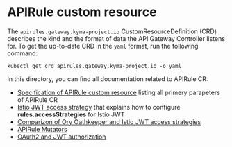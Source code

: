 # APIRule custom resource

The `apirules.gateway.kyma-project.io` CustomResourceDefinition (CRD) describes the kind and the format of data the API Gateway Controller listens for. To get the up-to-date CRD in the `yaml` format, run the following command:

```shell
kubectl get crd apirules.gateway.kyma-project.io -o yaml
```

In this directory, you can find all documentation related to APIRule CR:
- [Specification of APIRule custom resource](./04-10-apirule-custom-resource.md) listing all primery parapeters of APIRule CR
- [Istio JWT access strategy](./04-20-apirule-istio-jwt-access-strategy.md) that explains how to configure **rules.accessStrategies** for Istio JWT
- [Comparizon of Ory Oathkeeper and Istio JWT access strategies](./04-30-apirule-jwt-ory-and-istio-comparison.md)
- [APIRule Mutators](./04-40-apirule-mutators.md)
- [OAuth2 and JWT authorization](./04-50-apirule-authorizations.md)